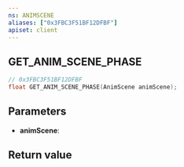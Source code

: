 ```yaml
---
ns: ANIMSCENE
aliases: ["0x3FBC3F51BF12DFBF"]
apiset: client
---
```

## GET_ANIM_SCENE_PHASE

```c
// 0x3FBC3F51BF12DFBF
float GET_ANIM_SCENE_PHASE(AnimScene animScene);
```


## Parameters
* **animScene**:

## Return value

